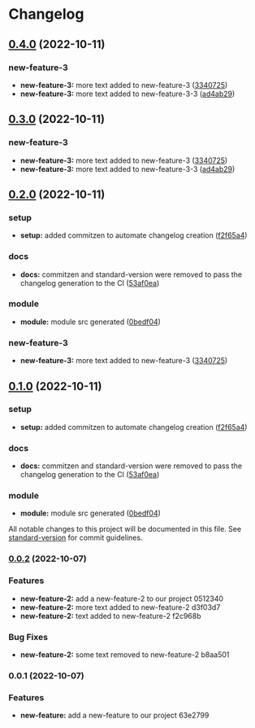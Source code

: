 # Changelog

## [0.4.0](https://github.com/Juanantogg/changelog-example/compare/v0.1.0...v0.4.0) (2022-10-11)


### new-feature-3

* **new-feature-3:** more text added to new-feature-3 ([3340725](https://github.com/Juanantogg/changelog-example/commit/33407258193ca5098921c06cb19268a882844065))
* **new-feature-3:** more text added to new-feature-3-3 ([ad4ab29](https://github.com/Juanantogg/changelog-example/commit/ad4ab291f5a7b01130cd78b7a021d360cb321ed7))

## [0.3.0](https://github.com/Juanantogg/changelog-example/compare/v0.1.0...v0.3.0) (2022-10-11)

### new-feature-3

* **new-feature-3:** more text added to new-feature-3 ([3340725](https://github.com/Juanantogg/changelog-example/commit/33407258193ca5098921c06cb19268a882844065))
* **new-feature-3:** more text added to new-feature-3-3 ([ad4ab29](https://github.com/Juanantogg/changelog-example/commit/ad4ab291f5a7b01130cd78b7a021d360cb321ed7))

## [0.2.0](https://github.com/Juanantogg/changelog-example/compare/v0.0.2...v0.2.0) (2022-10-11)

### setup

- **setup:** added commitzen to automate changelog creation ([f2f65a4](https://github.com/Juanantogg/changelog-example/commit/f2f65a407c645c6ef6370f48a09a9825689d55cc))

### docs

- **docs:** commitzen and standard-version were removed to pass the changelog generation to the CI ([53af0ea](https://github.com/Juanantogg/changelog-example/commit/53af0ea4fcf289beece3687ebe92a328520d0d70))

### module

- **module:** module src generated ([0bedf04](https://github.com/Juanantogg/changelog-example/commit/0bedf04a06f8fee639779f31b1028a840dbd5c3d))

### new-feature-3

- **new-feature-3:** more text added to new-feature-3 ([3340725](https://github.com/Juanantogg/changelog-example/commit/33407258193ca5098921c06cb19268a882844065))

## [0.1.0](https://github.com/Juanantogg/changelog-example/compare/v0.0.2...v0.1.0) (2022-10-11)

### setup

- **setup:** added commitzen to automate changelog creation ([f2f65a4](https://github.com/Juanantogg/changelog-example/commit/f2f65a407c645c6ef6370f48a09a9825689d55cc))

### docs

- **docs:** commitzen and standard-version were removed to pass the changelog generation to the CI ([53af0ea](https://github.com/Juanantogg/changelog-example/commit/53af0ea4fcf289beece3687ebe92a328520d0d70))

### module

- **module:** module src generated ([0bedf04](https://github.com/Juanantogg/changelog-example/commit/0bedf04a06f8fee639779f31b1028a840dbd5c3d))

All notable changes to this project will be documented in this file. See [standard-version](https://github.com/conventional-changelog/standard-version) for commit guidelines.

### [0.0.2](///compare/v0.0.1...v0.0.2) (2022-10-07)

### Features

- **new-feature-2:** add a new-feature-2 to our project 0512340
- **new-feature-2:** more text added to new-feature-2 d3f03d7
- **new-feature-2:** text added to new-feature-2 f2c968b

### Bug Fixes

- **new-feature-2:** some text removed to new-feature-2 b8aa501

### 0.0.1 (2022-10-07)

### Features

- **new-feature:** add a new-feature to our project 63e2799